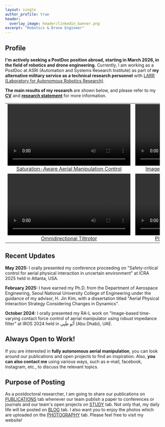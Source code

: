 ```yaml
---
layout: single
author_profile: true
header:
  overlay_image: header/linkedin_banner.png
excerpt: "Robotics & Drone Engineer"
---
```


## Profile
**I'm actively seeking a PostDoc position abroad, starting in March 2026, in the field of robotics and drone engineering.** Currently, I am working as a PostDoc at ASRI (Automation and Systems Research Institute) as part of **my alternative military service as a technical research personnel** with <a href="https://larr.snu.ac.kr/" target="_blank">LARR (Laboratory for Autonomous Robotics Research)</a>. 

**The main results of my research** are shown below, and please refer to my [**CV**](https://jh-byun.github.io/download/CV_2025_06_10.pdf) and [**research statement**](https://jh-byun.github.io/download/research_statement/Research_Statement_250805.pdf) for more information.
<table>
    <tr>
      <td align="center" width="50%">
        <a href="https://jh-byun.github.io/pub/ICRA25/" target="_blank">
          <video style="border: none; box-shadow: none;" width="400" controls>
            <source src="/videos/byun2025icra_video.mp4" type="video/mp4">
            Your browser does not support the video tag.
          </video>
          <br/> Saturation-Aware Aerial Manipulation Control
        </a>
      </td>
      <td align="center" width="50%">
        <a href="https://jh-byun.github.io/pub/RAL24/" target="_blank">
          <video style="border: none; box-shadow: none;" width="400" controls>
            <source src="/videos/byun2024ral_video.mp4" type="video/mp4">
            Your browser does not support the video tag.
          </video>
          <br/> Image-Based Aerial Force-Tracking Control 
        </a>
      </td>
    </tr>
    <tr>
      <td align="center" width="50%">
        <a href="https://jh-byun.github.io/pub/LEEICRA24/" target="_blank">
          <video style="border: none; box-shadow: none;" width="400" controls>
            <source src="/videos/lee2024Icra_video.mp4" type="video/mp4">
            Your browser does not support the video tag.
          </video>
          <br/> Omnidirectional Tiltrotor 
        </a>
      </td>
      <td align="center" width="50%">
        <a href="https://jh-byun.github.io/pub/T-ASE23/" target="_blank">
          <video style="border: none; box-shadow: none;" width="400" controls>
            <source src="/videos/byun2023tase_video.mp4" type="video/mp4">
            Your browser does not support the video tag.
          </video>
          <br/> Plug-pulling with Aerial Manipulator
        </a>
      </td>
    </tr>
</table>

## Recent Updates

**May 2025:** I orally presented my conference proceeding on "Safety-critical control for aerial physical interaction in uncertain environment" at ICRA 2025 held in Atlanta, USA. 

**February 2025:**  I have earned my Ph.D. from the Department of Aerospace Engineering, Seoul National University College of Engineering under the guidance of my advisor, H. Jin Kim, with a dissertation titled "Aerial Physical Interaction Strategy Considering Changes in Dynamics".

**October 2024:** I orally presented my RA-L work on "Image-based time-varying contact force control of aerial manipulator using robust impedance filter" at IROS 2024 held in أَبُو ظَبِي (Abu Dhabi), UAE. 

## Always Open to Work!
If you are interested in **fully autonomous aerial manipulation**, you can look around our publications and open projects to find an inspiration. Also, **you can also contact me** using various ways, such as e-mail, facebook, instagram, etc., to discuss the relevant topics.

## Purpose of Posting
As a postdoctoral researcher, I am going to share our publications on <a href="https://jh-byun.github.io/_pages/pub/index.html">PUBLICATIONS</a> tab whenever our team publish a paper to conferences or journals and our team's open projects on <a href="https://jh-byun.github.io/_pages/pub/index.html">STUDY</a> tab. Not only that, my daily life will be posted on <a href="https://jh-byun.github.io/_pages/blog/index.html">BLOG</a> tab. I also want you to enjoy the photos which are uploaded on the <a href="https://jh-byun.github.io/_pages/photography/index.html">PHOTOGRAPHY</a> tab. Please feel free to visit my website!
